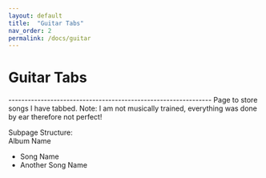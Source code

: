 ```yaml
---
layout: default
title:  "Guitar Tabs"
nav_order: 2
permalink: /docs/guitar
---
```

<h1>Guitar Tabs</h1>  
---------------------------------------------------------------
Page to store songs I have tabbed.  
Note: I am not musically trained, everything was done by ear therefore not perfect!  

Subpage Structure:  
Album Name  
- Song Name  
- Another Song Name  